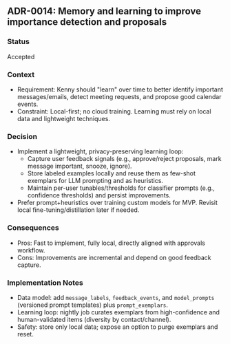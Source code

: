 ## ADR-0014: Memory and learning to improve importance detection and proposals

### Status
Accepted

### Context
- Requirement: Kenny should "learn" over time to better identify important messages/emails, detect meeting requests, and propose good calendar events.
- Constraint: Local-first; no cloud training. Learning must rely on local data and lightweight techniques.

### Decision
- Implement a lightweight, privacy-preserving learning loop:
  - Capture user feedback signals (e.g., approve/reject proposals, mark message important, snooze, ignore).
  - Store labeled examples locally and reuse them as few-shot exemplars for LLM prompting and as heuristics.
  - Maintain per-user tunables/thresholds for classifier prompts (e.g., confidence thresholds) and persist improvements.
- Prefer prompt+heuristics over training custom models for MVP. Revisit local fine-tuning/distillation later if needed.

### Consequences
- Pros: Fast to implement, fully local, directly aligned with approvals workflow.
- Cons: Improvements are incremental and depend on good feedback capture.

### Implementation Notes
- Data model: add `message_labels`, `feedback_events`, and `model_prompts` (versioned prompt templates) plus `prompt_exemplars`.
- Learning loop: nightly job curates exemplars from high-confidence and human-validated items (diversity by contact/channel).
- Safety: store only local data; expose an option to purge exemplars and reset.
